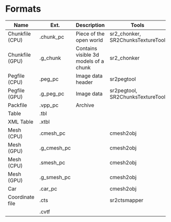 # Formats

| Name            | Ext.        | Description                           | Tools                             |
| --------------- | ----------- | ------------------------------------- | --------------------------------- |
| Chunkfile (CPU) | .chunk_pc   | Piece of the open world               | sr2_chonker, SR2ChunksTextureTool |
| Chunkfile (GPU) | .g_chunk    | Contains visible 3d models of a chunk | sr2_chonker                       |
| Pegfile (CPU)   | .peg_pc     | Image data header                     | sr2pegtool                        |
| Pegfile (GPU)   | .g_peg_pc   | Image data                            | sr2pegtool, SR2ChunksTextureTool  |
| Packfile        | .vpp_pc     | Archive                               |                                   |
| Table           | .tbl        |                                       |                                   |
| XML Table       | .xtbl       |                                       |                                   |
| Mesh (CPU)      | .cmesh_pc   |                                       | cmesh2obj                         |
| Mesh (GPU)      | .g_cmesh_pc |                                       | cmesh2obj                         |
| Mesh (CPU)      | .smesh_pc   |                                       | cmesh2obj                         |
| Mesh (GPU)      | .g_smesh_pc |                                       | cmesh2obj                         |
| Car             | .car_pc     |                                       | cmesh2obj                         |
| Coordinate file | .cts        |                                       | sr2ctsmapper                      |
|                 | .cvtf       |                                       |                                   |